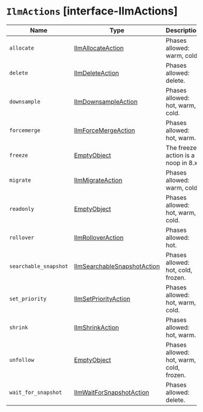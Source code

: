 # `IlmActions` [interface-IlmActions]

| Name | Type | Description |
| - | - | - |
| `allocate` | [IlmAllocateAction](./IlmAllocateAction.md) | Phases allowed: warm, cold. |
| `delete` | [IlmDeleteAction](./IlmDeleteAction.md) | Phases allowed: delete. |
| `downsample` | [IlmDownsampleAction](./IlmDownsampleAction.md) | Phases allowed: hot, warm, cold. |
| `forcemerge` | [IlmForceMergeAction](./IlmForceMergeAction.md) | Phases allowed: hot, warm. |
| `freeze` | [EmptyObject](./EmptyObject.md) | The freeze action is a noop in 8.x |
| `migrate` | [IlmMigrateAction](./IlmMigrateAction.md) | Phases allowed: warm, cold. |
| `readonly` | [EmptyObject](./EmptyObject.md) | Phases allowed: hot, warm, cold. |
| `rollover` | [IlmRolloverAction](./IlmRolloverAction.md) | Phases allowed: hot. |
| `searchable_snapshot` | [IlmSearchableSnapshotAction](./IlmSearchableSnapshotAction.md) | Phases allowed: hot, cold, frozen. |
| `set_priority` | [IlmSetPriorityAction](./IlmSetPriorityAction.md) | Phases allowed: hot, warm, cold. |
| `shrink` | [IlmShrinkAction](./IlmShrinkAction.md) | Phases allowed: hot, warm. |
| `unfollow` | [EmptyObject](./EmptyObject.md) | Phases allowed: hot, warm, cold, frozen. |
| `wait_for_snapshot` | [IlmWaitForSnapshotAction](./IlmWaitForSnapshotAction.md) | Phases allowed: delete. |
